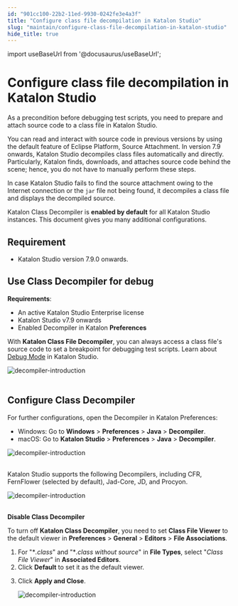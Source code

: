 ```yaml
---
id: "901cc100-22b2-11ed-9930-0242fe3e4a3f"
title: "Configure class file decompilation in Katalon Studio"
slug: "maintain/configure-class-file-decompilation-in-katalon-studio"
hide_title: true
---
```

import useBaseUrl from '@docusaurus/useBaseUrl';


# <a id="id" class="anchor_top_offset"/><a id="ariaid-title1" class="anchor_top_offset"/>Configure  class file decompilation in <span xmlns="http://www.w3.org/1999/xhtml" className="ph">Katalon Studio</span> 

<p xmlns="http://www.w3.org/1999/xhtml" className="p">As a precondition before debugging test scripts, you need to   prepare and attach source code to a class file in Katalon   Studio.</p> 
<p xmlns="http://www.w3.org/1999/xhtml" className="p">You can read and interact with source code in previous versions   by using the default feature of Eclipse Platform, Source   Attachment. In version 7.9 onwards, Katalon Studio decompiles class   files automatically and directly. Particularly, Katalon finds,   downloads, and attaches source code behind the scene; hence, you do   not have to manually perform these steps.</p> 
<p xmlns="http://www.w3.org/1999/xhtml" className="p">In case Katalon Studio fails to find the source attachment owing   to the Internet connection or the <code className="ph codeph">jar</code> file not being found,   it decompiles a class file and displays the decompiled source.</p> 
<p xmlns="http://www.w3.org/1999/xhtml" className="p">Katalon Class Decompiler is <strong className="ph b">enabled by default</strong>   for all Katalon Studio instances. This document gives you many   additional configurations.</p> 

## Requirement

<div xmlns="http://www.w3.org/1999/xhtml" className="p"><ul className="ul"><li className="li"><p className="p"><span className="ph">Katalon Studio</span> version 7.9.0 onwards.</p></li></ul></div>
    

## <a id="id_1" class="anchor_top_offset"/>Use Class Decompiler for debug

    
      
<p xmlns="http://www.w3.org/1999/xhtml" className="p">   <strong className="ph b">Requirements</strong>:</p> 
      
<ul xmlns="http://www.w3.org/1999/xhtml" className="ul">   <li className="li">An active Katalon Studio Enterprise license</li>   <li className="li">Katalon Studio v7.9 onwards</li>   <li className="li">Enabled Decompiler in Katalon <strong className="ph b">Preferences</strong>   </li> </ul> 
      
<p xmlns="http://www.w3.org/1999/xhtml" className="p">With <strong className="ph b">Katalon Class File Decompiler</strong>, you can   always access a class file's source code to set a breakpoint for   debugging test scripts. Learn about <a className="xref" href="/docs/author/debug-a-test-case/debug-a-test-case-in-katalon-studio#id_8">Debug     Mode</a> in Katalon Studio.</p> 
      
<p xmlns="http://www.w3.org/1999/xhtml" className="p">   <img className="image" src={useBaseUrl("https://github.com/katalon-studio/docs-images/raw/master/katalon-studio/docs/execute-a-test-case-or-a-test-suite/decompiler-introduction.png")} alt="decompiler-introduction" /><br /><br /> </p> 
    
  
    

## <a id="id_2" class="anchor_top_offset"/>Configure Class Decompiler

    
      
<p xmlns="http://www.w3.org/1999/xhtml" className="p">For further configurations, open the Decompiler in Katalon   Preferences:</p> 
      
<ul xmlns="http://www.w3.org/1999/xhtml" className="ul">   <li className="li">Windows: Go to <strong className="ph b">Windows</strong> &gt;     <strong className="ph b">Preferences</strong> &gt; <strong className="ph b">Java</strong> &gt;     <strong className="ph b">Decompiler</strong>.</li>   <li className="li">macOS: Go to <strong className="ph b">Katalon Studio</strong> &gt;     <strong className="ph b">Preferences</strong> &gt; <strong className="ph b">Java</strong> &gt;     <strong className="ph b">Decompiler</strong>.</li> </ul> 
      
<p xmlns="http://www.w3.org/1999/xhtml" className="p">   <img className="image" src={useBaseUrl("https://github.com/katalon-studio/docs-images/raw/master/katalon-studio/docs/class-decompiler/decompiler.png")} alt="decompiler-introduction" /><br /><br /> </p> 
      
<p xmlns="http://www.w3.org/1999/xhtml" className="p">Katalon Studio supports the following Decompilers, including   CFR, FernFlower (selected by default), Jad-Core, JD, and   Procyon.</p> 
      
<p xmlns="http://www.w3.org/1999/xhtml" className="p">   <img className="image" src={useBaseUrl("https://github.com/katalon-studio/docs-images/raw/master/katalon-studio/docs/class-decompiler/decompilers.png")} alt="decompiler-introduction" /><br /><br /> </p> 
      
<p xmlns="http://www.w3.org/1999/xhtml" className="p">   <strong className="ph b">Disable Class Decompiler</strong> </p> 
      
<p xmlns="http://www.w3.org/1999/xhtml" className="p">To turn off <strong className="ph b">Katalon Class Decompiler</strong>, you need   to set <strong className="ph b">Class File Viewer</strong> to the default viewer in   <strong className="ph b">Preferences</strong> &gt; <strong className="ph b">General</strong> &gt;   <strong className="ph b">Editors</strong> &gt; <strong className="ph b">File     Associations</strong>.</p> 
      
<ol xmlns="http://www.w3.org/1999/xhtml" className="ol">   <li className="li">For "*<em className="ph i">.class</em>" and "*<em className="ph i">.class without source</em>" in     <strong className="ph b">File Types</strong>, select "<em className="ph i">Class File Viewer</em>" in     <strong className="ph b">Associated Editors</strong>.</li>   <li className="li">Click <strong className="ph b">Default</strong> to set it as the default     viewer.</li>   <li className="li">     <p className="p">Click <strong className="ph b">Apply and Close</strong>.</p>     <p className="p">       <img className="image" src={useBaseUrl("https://github.com/katalon-studio/docs-images/raw/master/katalon-studio/docs/class-decompiler/switch.png")} alt="decompiler-introduction" /><br /><br />     </p>   </li> </ol> 
    
  
